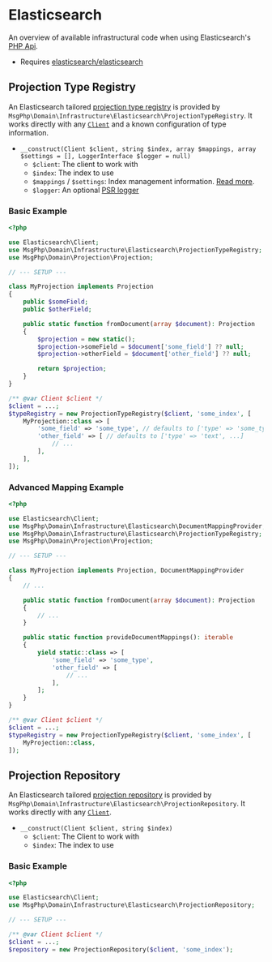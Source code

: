 # Elasticsearch

An overview of available infrastructural code when using Elasticsearch's [PHP Api][elasticsearch-project].

- Requires [elasticsearch/elasticsearch]

## Projection Type Registry

An Elasticsearch tailored [projection type registry](../projection/type-registry.md) is provided by `MsgPhp\Domain\Infrastructure\Elasticsearch\ProjectionTypeRegistry`.
It works directly with any [`Client`][api-client] and a known configuration of type information.

- `__construct(Client $client, string $index, array $mappings, array $settings = [], LoggerInterface $logger = null)`
    - `$client`: The client to work with
    - `$index`: The index to use
    - `$mappings` / `$settings`: Index management information. [Read more][index management].
    - `$logger`: An optional [PSR logger]

### Basic Example

```php
<?php

use Elasticsearch\Client;
use MsgPhp\Domain\Infrastructure\Elasticsearch\ProjectionTypeRegistry;
use MsgPhp\Domain\Projection\Projection;

// --- SETUP ---

class MyProjection implements Projection
{
    public $someField;
    public $otherField;

    public static function fromDocument(array $document): Projection
    {
        $projection = new static();
        $projection->someField = $document['some_field'] ?? null;
        $projection->otherField = $document['other_field'] ?? null;

        return $projection;
    }
}

/** @var Client $client */
$client = ...;
$typeRegistry = new ProjectionTypeRegistry($client, 'some_index', [
    MyProjection::class => [
        'some_field' => 'some_type', // defaults to ['type' => 'some_type']
        'other_field' => [ // defaults to ['type' => 'text', ...]
            // ...
        ],
    ],
]);
```

### Advanced Mapping Example

```php
<?php

use Elasticsearch\Client;
use MsgPhp\Domain\Infrastructure\Elasticsearch\DocumentMappingProvider;
use MsgPhp\Domain\Infrastructure\Elasticsearch\ProjectionTypeRegistry;
use MsgPhp\Domain\Projection\Projection;

// --- SETUP ---

class MyProjection implements Projection, DocumentMappingProvider
{
    // ...

    public static function fromDocument(array $document): Projection
    {
        // ...
    }

    public static function provideDocumentMappings(): iterable
    {
        yield static::class => [
            'some_field' => 'some_type',
            'other_field' => [
                // ...
            ],
        ];
    }
}

/** @var Client $client */
$client = ...;
$typeRegistry = new ProjectionTypeRegistry($client, 'some_index', [
    MyProjection::class,
]);
```

## Projection Repository

An Elasticsearch tailored [projection repository](../projection/repositories.md) is provided by `MsgPhp\Domain\Infrastructure\Elasticsearch\ProjectionRepository`.
It works directly with any [`Client`][api-client].

- `__construct(Client $client, string $index)`
    - `$client`: The Client to work with
    - `$index`: The index to use

### Basic Example

```php
<?php

use Elasticsearch\Client;
use MsgPhp\Domain\Infrastructure\Elasticsearch\ProjectionRepository;

// --- SETUP ---

/** @var Client $client */
$client = ...;
$repository = new ProjectionRepository($client, 'some_index');
```

[elasticsearch-project]: https://www.elastic.co/guide/en/elasticsearch/client/php-api/current/index.html
[elasticsearch/elasticsearch]: https://packagist.org/packages/elasticsearch/elasticsearch
[index management]: https://www.elastic.co/guide/en/elasticsearch/client/php-api/current/_index_management_operations.html
[api-client]: https://www.elastic.co/guide/en/elasticsearch/client/php-api/current/ElasticsearchPHP_Endpoints.html#Elasticsearch_Client
[PSR logger]: https://www.php-fig.org/psr/psr-3/
